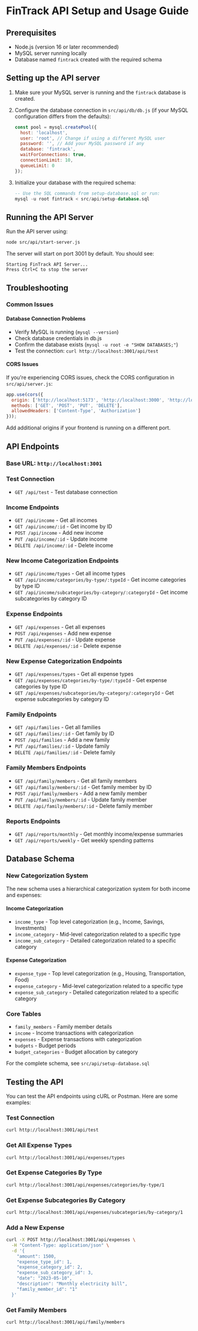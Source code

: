 
# FinTrack API Setup and Usage Guide

## Prerequisites

- Node.js (version 16 or later recommended)
- MySQL server running locally
- Database named `fintrack` created with the required schema

## Setting up the API server

1. Make sure your MySQL server is running and the `fintrack` database is created.

2. Configure the database connection in `src/api/db/db.js` (if your MySQL configuration differs from the defaults):
   ```javascript
   const pool = mysql.createPool({
     host: 'localhost',
     user: 'root', // Change if using a different MySQL user
     password: '', // Add your MySQL password if any
     database: 'fintrack',
     waitForConnections: true,
     connectionLimit: 10,
     queueLimit: 0
   });
   ```

3. Initialize your database with the required schema:
   ```sql
   -- Use the SQL commands from setup-database.sql or run:
   mysql -u root fintrack < src/api/setup-database.sql
   ```

## Running the API Server

Run the API server using:

```bash
node src/api/start-server.js
```

The server will start on port 3001 by default. You should see:
```
Starting FinTrack API Server...
Press Ctrl+C to stop the server
```

## Troubleshooting

### Common Issues

#### Database Connection Problems
- Verify MySQL is running (`mysql --version`)
- Check database credentials in db.js
- Confirm the database exists (`mysql -u root -e "SHOW DATABASES;"`)
- Test the connection: `curl http://localhost:3001/api/test`

#### CORS Issues
If you're experiencing CORS issues, check the CORS configuration in `src/api/server.js`:

```javascript
app.use(cors({
  origin: ['http://localhost:5173', 'http://localhost:3000', 'http://localhost:8080'], // Add your frontend URLs
  methods: ['GET', 'POST', 'PUT', 'DELETE'],
  allowedHeaders: ['Content-Type', 'Authorization']
}));
```

Add additional origins if your frontend is running on a different port.

## API Endpoints

### Base URL: `http://localhost:3001`

### Test Connection
- `GET /api/test` - Test database connection

### Income Endpoints
- `GET /api/income` - Get all incomes
- `GET /api/income/:id` - Get income by ID
- `POST /api/income` - Add new income
- `PUT /api/income/:id` - Update income
- `DELETE /api/income/:id` - Delete income

### New Income Categorization Endpoints
- `GET /api/income/types` - Get all income types
- `GET /api/income/categories/by-type/:typeId` - Get income categories by type ID
- `GET /api/income/subcategories/by-category/:categoryId` - Get income subcategories by category ID

### Expense Endpoints
- `GET /api/expenses` - Get all expenses
- `POST /api/expenses` - Add new expense
- `PUT /api/expenses/:id` - Update expense
- `DELETE /api/expenses/:id` - Delete expense

### New Expense Categorization Endpoints
- `GET /api/expenses/types` - Get all expense types
- `GET /api/expenses/categories/by-type/:typeId` - Get expense categories by type ID
- `GET /api/expenses/subcategories/by-category/:categoryId` - Get expense subcategories by category ID

### Family Endpoints
- `GET /api/families` - Get all families
- `GET /api/families/:id` - Get family by ID
- `POST /api/families` - Add a new family
- `PUT /api/families/:id` - Update family
- `DELETE /api/families/:id` - Delete family

### Family Members Endpoints
- `GET /api/family/members` - Get all family members
- `GET /api/family/members/:id` - Get family member by ID
- `POST /api/family/members` - Add a new family member
- `PUT /api/family/members/:id` - Update family member
- `DELETE /api/family/members/:id` - Delete family member

### Reports Endpoints
- `GET /api/reports/monthly` - Get monthly income/expense summaries
- `GET /api/reports/weekly` - Get weekly spending patterns

## Database Schema

### New Categorization System

The new schema uses a hierarchical categorization system for both income and expenses:

#### Income Categorization
- `income_type` - Top level categorization (e.g., Income, Savings, Investments)
- `income_category` - Mid-level categorization related to a specific type
- `income_sub_category` - Detailed categorization related to a specific category

#### Expense Categorization
- `expense_type` - Top level categorization (e.g., Housing, Transportation, Food)
- `expense_category` - Mid-level categorization related to a specific type
- `expense_sub_category` - Detailed categorization related to a specific category

### Core Tables
- `family_members` - Family member details
- `income` - Income transactions with categorization
- `expenses` - Expense transactions with categorization
- `budgets` - Budget periods
- `budget_categories` - Budget allocation by category

For the complete schema, see `src/api/setup-database.sql`

## Testing the API

You can test the API endpoints using cURL or Postman. Here are some examples:

### Test Connection
```bash
curl http://localhost:3001/api/test
```

### Get All Expense Types
```bash
curl http://localhost:3001/api/expenses/types
```

### Get Expense Categories By Type
```bash
curl http://localhost:3001/api/expenses/categories/by-type/1
```

### Get Expense Subcategories By Category
```bash
curl http://localhost:3001/api/expenses/subcategories/by-category/1
```

### Add a New Expense
```bash
curl -X POST http://localhost:3001/api/expenses \
  -H "Content-Type: application/json" \
  -d '{
    "amount": 1500,
    "expense_type_id": 1,
    "expense_category_id": 2,
    "expense_sub_category_id": 3,
    "date": "2023-05-10",
    "description": "Monthly electricity bill",
    "family_member_id": "1"
  }'
```

### Get Family Members
```bash
curl http://localhost:3001/api/family/members
```
